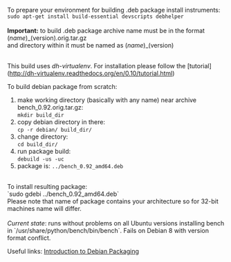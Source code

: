 To prepare your environment for building .deb package install instruments: <br>
`sudo apt-get install build-essential devscripts debhelper` <br>
<br>
<b>Important:</b> to build .deb package archive name must be in the format $(name)\_$(version).orig.tar.gz <br> and directory within it must be named as $(name)\_$(version)<br><br>

This build uses <i>dh-virtualenv</i>. For installation please follow the [tutorial] (http://dh-virtualenv.readthedocs.org/en/0.10/tutorial.html)

To build debian package from scratch: <br>
1) make working directory (basically with any name) near archive bench_0.92.orig.tar.gz: <br>
`mkdir build_dir` <br>
2) copy debian directory in there: <br>
`cp -r debian/ build_dir/` <br>
3) change directory: <br>
`cd build_dir/` <br>
4) run package build: <br>
`debuild -us -uc` <br>
5) package is: `../bench_0.92_amd64.deb`<br>
<br>
To install resulting package: <br>
`sudo gdebi ../bench_0.92_amd64.deb` <br>
Please note that name of package contains your architecture so for 32-bit machines name will differ. <br>
<br>
<i>Current state</i>: runs without problems on all Ubuntu versions installing bench in `/usr/share/python/bench/bin/bench`. Fails on Debian 8 with version format conflict.

Useful links:
[Introduction to Debian Packaging](https://wiki.debian.org/IntroDebianPackaging#Step_3:_Add_the_Debian_packaging_files)
